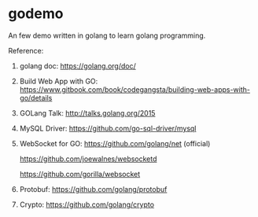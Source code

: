 # godemo
An few demo written in golang to learn golang programming.

Reference:

1. golang doc: https://golang.org/doc/

2. Build Web App with GO: https://www.gitbook.com/book/codegangsta/building-web-apps-with-go/details

3. GOLang Talk: http://talks.golang.org/2015

4. MySQL Driver: https://github.com/go-sql-driver/mysql

5. WebSocket for GO: 
	https://github.com/golang/net (official)

	https://github.com/joewalnes/websocketd
	
	https://github.com/gorilla/websocket

6. Protobuf: https://github.com/golang/protobuf

7. Crypto: https://github.com/golang/crypto
